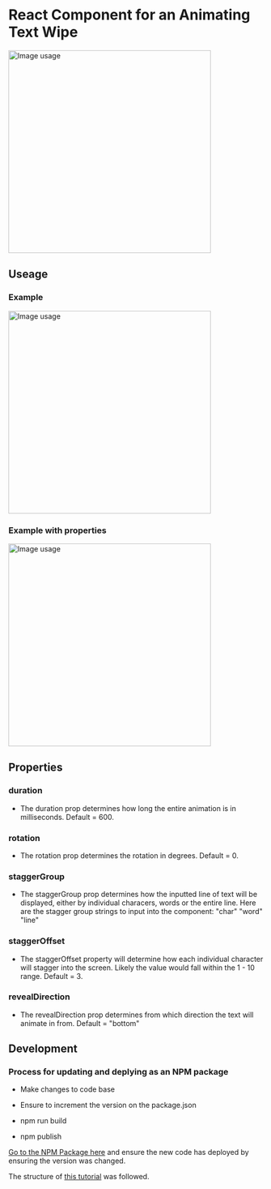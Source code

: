 # React Component for an Animating Text Wipe

<img src="https://i.imgur.com/OPDwYtc.gif" alt="Image usage" width="400">

## Useage



### Example 

<img src="https://i.imgur.com/lquT5hk.png" alt="Image usage" width="400">

### Example with properties 

<img src="https://i.imgur.com/oSsI1Y6.png" alt="Image usage" width="400">

## Properties

### duration
- The duration prop determines how long the entire animation is in milliseconds. Default = 600.

### rotation
- The rotation prop determines the rotation in degrees. Default = 0.

### staggerGroup
- The staggerGroup prop determines how the inputted line of text will be displayed, either by individual characers, words or the entire line. Here are the stagger group strings to input into the component: 
"char"
"word"
"line"

### staggerOffset
- The staggerOffset property will determine how each individual character will stagger into the screen. Likely the value would fall within the 1 - 10 range. Default = 3.

### revealDirection
- The revealDirection prop determines from which direction the text will animate in from. Default = "bottom"


## Development 

### Process for updating and deplying as an NPM package

- Make changes to code base

- Ensure to increment the version on the package.json

- npm run build

- npm publish

[Go to the NPM Package here](https://www.npmjs.com/package/hc-text-animation-wipe) and ensure the new code has deployed by ensuring the version was changed.

The structure of [this tutorial](https://levelup.gitconnected.com/publish-react-components-as-an-npm-package-7a671a2fb7f) was followed.


